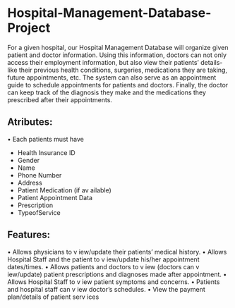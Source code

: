 # Hospital-Management-Database-Project

For a given hospital, our Hospital Management Database will organize given patient and doctor information. Using this information, doctors can not only access their employment information, but also view their patients’ details- like their previous health conditions, surgeries, medications they are taking, future appointments, etc. The system can also serve as an appointment guide to schedule appointments for patients and doctors. Finally, the doctor can keep track of the diagnosis they make and the medications they prescribed after their appointments.

## Atributes:
• Each patients must have
- Health Insurance ID
- Gender
- Name
- Phone Number
- Address
- Patient Medication (if av ailable)
- Patient Appointment Data
- Prescription
- TypeofService

## Features:
• Allows physicians to v iew/update their patients’ medical history.
• Allows Hospital Staff and the patient to v iew/update his/her appointment dates/times.
• Allows patients and doctors to v iew (doctors can v iew/update) patient prescriptions and diagnoses made after appointment.
• Allows Hospital Staff to v iew patient symptoms and concerns.
• Patients and hospital staff can v iew doctor’s schedules.
• View the payment plan/details of patient serv ices
